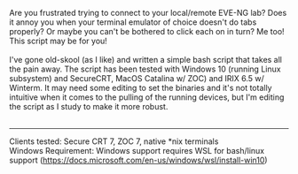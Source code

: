 Are you frustrated trying to connect to your local/remote EVE-NG lab? 
Does it annoy you when your terminal emulator of choice doesn't do tabs properly? Or maybe you can't be bothered to click each on in turn? 
Me too! This script may be for you!
<br /><br />
I've gone old-skool (as I like) and written a simple bash script that takes all the pain away. The script has been tested with Windows 10 (running Linux subsystem) and SecureCRT, MacOS Catalina w/ ZOC) and IRIX 6.5 w/ Winterm. It may need some editing to set the binaries and it's not totally intuitive when it comes to the pulling of the running devices, but I'm editing the script as I study to make it more robust.
<br /><br /><hr>
Clients tested: Secure CRT 7, ZOC 7, native *nix terminals
<br />
Windows Requirement: Windows support requires WSL for bash/linux support (https://docs.microsoft.com/en-us/windows/wsl/install-win10)
